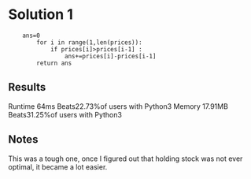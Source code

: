 # Solution 1  
```python3
    ans=0
        for i in range(1,len(prices)):
            if prices[i]>prices[i-1] :
                ans+=prices[i]-prices[i-1]
        return ans
```
## Results 
Runtime 64ms Beats22.73%of users with Python3
Memory 17.91MB Beats31.25%of users with Python3
## Notes 
This was a tough one, once I figured out that holding stock was not ever optimal, it became a lot easier. 
